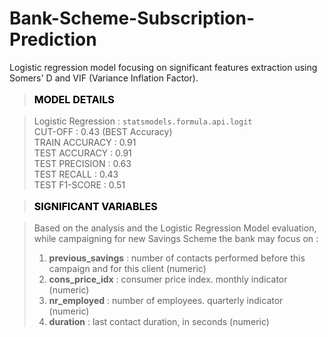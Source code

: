 # Bank-Scheme-Subscription-Prediction

Logistic regression model focusing on significant features extraction using Somers' D and VIF (Variance Inflation Factor).

> <p style="color:Black; font-size:16px;"><b>MODEL DETAILS</b></p>

> Logistic Regression :
> `statsmodels.formula.api.logit` <br>
> CUT-OFF : 0.43 (BEST Accuracy) <br>
> TRAIN ACCURACY : 0.91 <br>
> TEST ACCURACY : 0.91 <br>
> TEST PRECISION : 0.63 <br>
> TEST RECALL : 0.43 <br>
> TEST F1-SCORE : 0.51
> <br>

> <p style="color:Black; font-size:16px;"><b>SIGNIFICANT VARIABLES</b></p>

> Based on the analysis and the Logistic Regression Model evaluation, while campaigning for new Savings Scheme the bank may focus on :
>
> 1. **previous_savings** : number of contacts performed before this campaign and for this client (numeric)
> 2. **cons_price_idx** : consumer price index. monthly indicator (numeric)
> 3. **nr_employed** : number of employees. quarterly indicator (numeric)
> 4. **duration** : last contact duration, in seconds (numeric)
